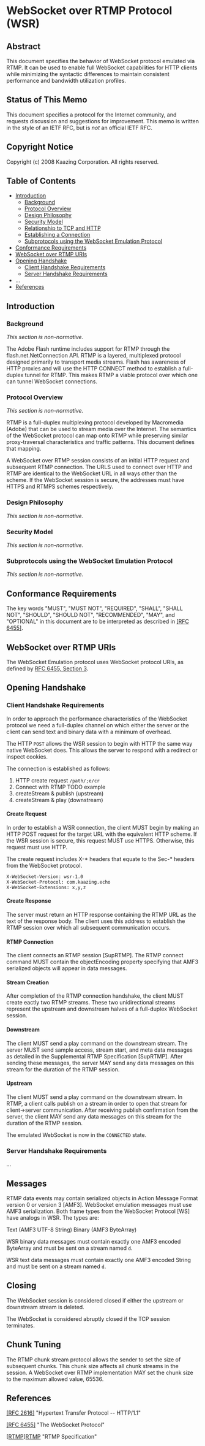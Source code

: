 # WebSocket over RTMP Protocol (WSR)

## Abstract
This document specifies the behavior of WebSocket protocol emulated via RTMP.  It can be used to enable full WebSocket 
capabilities for HTTP clients while minimizing the syntactic differences to maintain consistent performance and bandwidth 
utilization profiles.

## Status of This Memo

This document specifies a protocol for the Internet community, and requests discussion and suggestions for improvement.
This memo is written in the style of an IETF RFC, but is _not_ an official IETF RFC.

## Copyright Notice

Copyright (c) 2008 Kaazing Corporation. All rights reserved.

## Table of Contents

  * [Introduction](#introduction)
    * [Background](#background)
    * [Protocol Overview](#protocol-overview)
    * [Design Philosophy](#design-philosophy)
    * [Security Model](#security-model)
    * [Relationship to TCP and HTTP](#relationship-to-tcp-and-http)
    * [Establishing a Connection](#establishing-a-connection)
    * [Subprotocols using the WebSocket Emulation Protocol](#subprotocols-using-the-websocket-emulation-protocol)
  * [Conformance Requirements](#conformance-requirements)
  * [WebSocket over RTMP URIs](#websocket-over-rtmp-uris)
  * [Opening Handshake](#opening-handshake)
    * [Client Handshake Requirements](#client-handshake-requirements)
    * [Server Handshake Requirements](#server-handshake-requirements)
  * ...
  * [References](#references)

## Introduction

### Background

_This section is non-normative._

The Adobe Flash runtime includes support for RTMP through the flash.net.NetConnection API. RTMP is a layered, multiplexed
protocol designed primarily to transport media streams. Flash has awareness of HTTP proxies and will use the HTTP CONNECT method
to establish a full-duplex tunnel for RTMP. This makes RTMP a viable protocol over which one can tunnel WebSocket connections.

### Protocol Overview

_This section is non-normative._

RTMP is a full-duplex multiplexing protocol developed by Macromedia (Adobe) that can be used to stream media over the Internet.
The semantics of the WebSocket protocol can map onto RTMP while preserving similar proxy-traversal characteristics and traffic
patterns. This document defines that mapping.

A WebSocket over RTMP session consists of an initial HTTP request and subsequent RTMP connection. The URLS used to connect over HTTP and RTMP are identical to the WebSocket URL in all ways other than the scheme. If the WebSocket session is secure, the addresses must have HTTPS and RTMPS schemes respectively.

### Design Philosophy

_This section is non-normative._

### Security Model

_This section is non-normative._

### Subprotocols using the WebSocket Emulation Protocol

_This section is non-normative._

## Conformance Requirements

The key words "MUST", "MUST NOT", "REQUIRED", "SHALL", "SHALL NOT", "SHOULD", "SHOULD NOT", "RECOMMENDED", "MAY", and 
"OPTIONAL" in this document are to be interpreted as described in [[RFC 6455]][RFC6455].

## WebSocket over RTMP URIs

The WebSocket Emulation protocol uses WebSocket protocol URIs, as defined by
[RFC 6455, Section 3](https://tools.ietf.org/html/rfc6455#section-3).

## Opening Handshake

### Client Handshake Requirements

In order to approach the performance characteristics of the WebSocket protocol we need a full-duplex channel on which either the server or the client can send text and binary data with a minimum of overhead.

The HTTP `POST` allows the WSR session to begin with HTTP the same way native WebSocket does. This allows the server to respond with a redirect or inspect cookies. 

The connection is established as follows:

1. HTTP create request `/path/;e/cr`
2. Connect with RTMP TODO example
3. createStream & publish (upstream)
4. createStream & play (downstream)

#### Create Request
In order to establish a WSR connection, the client MUST begin by making an HTTP POST request for the target URL with the equivalent HTTP scheme. If the WSR session is secure, this request MUST use HTTPS. Otherwise, this request must use HTTP.

The create request includes X-* headers that equate to the Sec-* headers from the WebSocket protocol.
```
X-WebSocket-Version: wsr-1.0
X-WebSocket-Protocol: com.kaazing.echo
X-WebSocket-Extensions: x,y,z
```

#### Create Response
The server must return an HTTP response containing the RTMP URL as the text of the response body. The client uses this address to establish the RTMP session over which all subsequent communication occurs.

#### RTMP Connection
The client connects an RTMP session [SupRTMP]. The RTMP connect command MUST contain the objectEncoding property specifying that AMF3 serialized objects will appear in data messages.

#### Stream Creation
After completion of the RTMP connection handshake, the client MUST create eactly two RTMP streams. These two unidirectional streams represent the upstream and downstream halves of a full-duplex WebSocket session.

#### Downstream
The client MUST send a play command on the downstream stream. The server MUST send sample access, stream start, and meta data messages as detailed in the Supplemental RTMP Specification [SupRTMP]. After sending these messages, the server MAY send any data messages on this stream for the duration of the RTMP session.

#### Upstream
The client MUST send a play command on the downstream stream. In RTMP, a client calls publish on a stream in order to open that stream for client->server communication. After receiving publish confirmation from the server, the client MAY send any data messages on this stream for the duration of the RTMP session. 

The emulated WebSocket is now in the `CONNECTED` state.

### Server Handshake Requirements

...

## Messages
RTMP data events may contain serialized objects in Action Message Format version 0 or version 3 [AMF3]. WebSocket emulation messages must use AMF3 serialization. Both frame types from the WebSocket Protocol [WS] have analogs in WSR. The types are:

Text (AMF3 UTF-8 String)
Binary (AMF3 ByteArray)

WSR binary data messages must contain exactly one AMF3 encoded ByteArray and must be sent on a stream named `d`.

WSR text data messages must contain exactly one AMF3 encoded String and must be sent on a stream named `d`.

## Closing
The WebSocket session is considered closed if either the upstream or downstream stream is deleted.

The WebSocket is considered abruptly closed if the TCP session terminates.

## Chunk Tuning
The RTMP chunk stream protocol allows the sender to set the size of subsequent chunks. This chunk size affects all chunk streams in the session. A WebSocket over RTMP implementation MAY set the chunk size to the maximum allowed value, 65536.

## References

[[RFC 2616]][RFC2616]  "Hypertext Transfer Protocol -- HTTP/1.1"

[[RFC 6455]][RFC6455]  "The WebSocket Protocol"

[[RTMP]][RTMP] "RTMP Specification"

[RFC2616]: https://tools.ietf.org/html/rfc2616
[RFC6455]: https://tools.ietf.org/html/rfc6455
[RTMP]: http://www.adobe.com/devnet/rtmp.html
